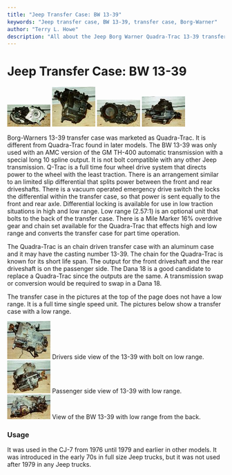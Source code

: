 ```yaml
---
title: "Jeep Transfer Case: BW 13-39"
keywords: "Jeep transfer case, BW 13-39, transfer case, Borg-Warner"
author: "Terry L. Howe"
description: "All about the Jeep Borg Warner Quadra-Trac 13-39 transfer case."
---
```

# Jeep Transfer Case: BW 13-39

[![BW 13-39 front](../../../img/xfer/bw13391_.jpg)](../../../img/xfer/bw13391.jpg) [![BW 13-39 side](../../../img/xfer/bw13392_.jpg)](../../../img/xfer/bw13392.jpg) [![BW 13-39 back](../../../img/xfer/bw13393_.jpg)](../../../img/xfer/bw13393.jpg) [![BW 13-39 passenger side](../../../img/xfer/bw13394_.jpg)](../../../img/xfer/bw13394.jpg)   

Borg-Warners 13-39 transfer case was marketed as Quadra-Trac. It is different from Quadra-Trac found in later models. The BW 13-39 was only used with an AMC version of the GM TH-400 automatic transmission with a special long 10 spline output. It is not bolt compatible with any other Jeep transmission. Q-Trac is a full time four wheel drive system that directs power to the wheel with the least traction. There is an arrangement similar to an limited slip differential that splits power between the front and rear driveshafts. There is a vacuum operated emergency drive switch the locks the differential within the transfer case, so that power is sent equally to the front and rear axle. Differential locking is available for use in low traction situations in high and low range. Low range (2.57:1) is an optional unit that bolts to the back of the transfer case. There is a Mile Marker 16% overdrive gear and chain set available for the Quadra-Trac that effects high and low range and converts the transfer case for part time operation.

The Quadra-Trac is an chain driven transfer case with an aluminum case and it may have the casting number 13-39. The chain for the Quadra-Trac is known for its short life span. The output for the front driveshaft and the rear driveshaft is on the passenger side. The Dana 18 is a good candidate to replace a Quadra-Trac since the outputs are the same. A transmission swap or conversion would be required to swap in a Dana 18.

The transfer case in the pictures at the top of the page does not have a low range. It is a full time single speed unit. The pictures below show a transfer case with a low range.

[![BW 13-39 drivers side with low range](../../../img/xfer/bw13395_.jpg)](../../../img/xfer/bw13395.jpg) Drivers side view of the 13-39 with bolt on low range. [![BW 13-39 passenger side with low range](../../../img/xfer/bw13396_.jpg)](../../../img/xfer/bw13396.jpg) Passenger side view of 13-39 with low range. [![BW 13-39 back with low range](../../../img/xfer/bw13397_.jpg)](../../../img/xfer/bw13397.jpg) View of the BW 13-39 with low range from the back. 

### Usage

It was used in the CJ-7 from 1976 until 1979 and earlier in other models. It was introduced in the early 70s in full size Jeep trucks, but it was not used after 1979 in any Jeep trucks.